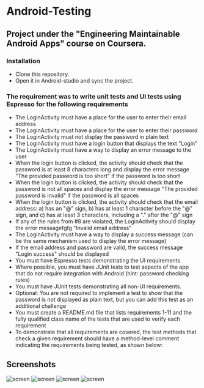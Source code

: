 # Android-Testing
## Project under the "Engineering Maintainable Android Apps" course on Coursera.
### Installation
- Clone this repository.
- Open it in Android-studio and sync the project.

### The requirement was to write unit tests and UI tests using Espresso for the following requirements
- The LoginActivity must have a place for the user to enter their email address
- The LoginActivity must have a place for the user to enter their password
- The LoginActivity must not display the password in plain text
- The LoginActivity must have a login button that displays the text "Login"
- The LoginActivity must have a way to display an error message to the user
- When the login button is clicked, the activity should check that the password is at least 8
characters long and display the error message "The provided password is too short" if the
password is too short
- When the login button is clicked, the activity should check that the password is not all spaces
and display the error message "The provided password is invalid" if the password is all spaces
- When the login button is clicked, the activity should check that the email address: a) has an
"@" sign, b) has at least 1 character before the "@" sign, and c) has at least 3 characters,
including a "." after the "@" sign
- If any of the rules from #8 are violated, the LoginActivity should display the error messagefgfg
"Invalid email address"
- The LoginActivity must have a way to display a success message (can be the same
mechanism used to display the error message)
- If the email address and password are valid, the success message "Login success" should be
displayed
- You must have Espresso tests demonstrating the UI requirements
- Where possible, you must have JUnit tests to test aspects of the app that do not require
integration with Android (hint: password checking rules)
- You must have JUnit tests demonstrating all non-UI requirements.
- Optional: You are not required to implement a test to show that the password is not displayed
as plain text, but you can add this test as an additional challenge
- You must create a README.md file that lists requirements 1-11 and the fully qualified class
name of the tests that are used to verify each requirement
- To demonstrate that all requirements are covered, the test methods that check a given
requirement should have a method-level comment indicating the requirements being tested, as
shown below:
## Screenshots
![screen](../master/assets/1.png)
![screen](../master/assets/2.png)
![screen](../master/assets/3.png)
![screen](../master/assets/4.png)
